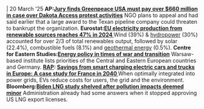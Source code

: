 | 20 March '25
**AP:[Jury finds Greenpeace USA must pay over $660 million in case over Dakota Access protest activities](https://apnews.com/article/greenpeace-dakota-access-pipeline-lawsuit-verdict-5036944c1d2e7d3d7b704437e8110fbb)**
NGO plans to appeal and had said earlier that a large award to the Texan pipeline company could threaten to bankrupt the organization.
**Eurostat:[EU electricity production from renewable sources reaches 47% in 2024 ](https://ec.europa.eu/eurostat/en/web/products-eurostat-news/w/ddn-20250319-1)**
Wind (39%) & [hydropower](https://www.cleanenergywire.org/glossary/letter_h#hydropower) (30%) accounted for over 2/3 of total renewables output, followed by solar (22.4%), combustible fuels (8.1%) and [geothermal energy](https://www.cleanenergywire.org/glossary/letter_g#geothermal_energy) (0.5%).
**Centre for Eastern Studies:[Energy policy in times of war and transition](https://www.osw.waw.pl/en/publikacje/osw-report/2025-03-19/energy-policy-times-war-and-transition)**
Warsaw-based institute lists priorities of the Central and Eastern European countries and Germany.
**[RAP](https://www.cleanenergywire.org/experts/rap-regulatory-assistance-project): [Savings from smart charging electric cars and trucks in Europe: A case study for France in 2040 ](https://www.raponline.org/knowledge-center/savings-from-smart-charging-electric-cars-and-trucks-in-europe/)**
When optimally integrated into power grids, EVs reduce costs for users, the grid and the environment.
**Bloomberg:[Biden LNG study shelved after pollution impacts deemed minor](https://www.bloomberg.com/news/articles/2025-03-19/shelved-biden-study-found-pollution-impact-of-lng-exports-minor?utm_content=climate&cmpid=socialflow-twitter-climate&utm_source=twitter&utm_medium=social&utm_campaign=socialflow-organic&sref=peEFYOHm)**
Administration already had some answers when it stopped approving US LNG export licenses.